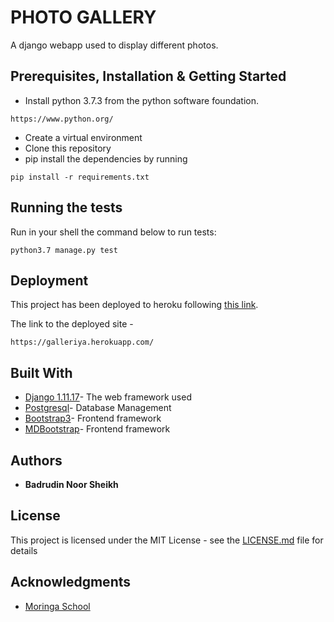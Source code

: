 # PHOTO GALLERY

A django webapp used to display different photos.

## Prerequisites, Installation & Getting Started

* Install python 3.7.3 from the python software foundation.
```
https://www.python.org/
```
* Create a virtual environment
* Clone this repository
* pip install the dependencies by running
```
pip install -r requirements.txt
```

## Running the tests

Run in your shell the command below to run tests:
```
python3.7 manage.py test
```

## Deployment

This project has been deployed to heroku following [this link](https://gist.github.com/newtonkiragu/42f2500e56d9c2375a087233587eddd0).

The link to the deployed site - 
```
https://galleriya.herokuapp.com/
```

## Built With

* [Django 1.11.17](https://www.djangoproject.com/)- The web framework used
* [Postgresql](https://www.postgresql.org/)- Database Management
* [Bootstrap3](https://getbootstrap.com/docs/3.3/)- Frontend framework
* [MDBootstrap](https://mdbootstrap.com/)- Frontend framework

## Authors
* **Badrudin Noor Sheikh**

## License

This project is licensed under the MIT License - see the [LICENSE.md](https://github.com/badruu/gallery/blob/master/license) file for details

## Acknowledgments

* [Moringa School](https://moringaschool.com/)
